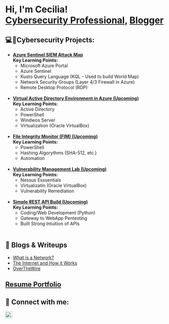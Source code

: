 <h1>Hi, I'm Cecilia! <br/><a href="https://www.linkedin.com/in/rios-cecilia/">Cybersecurity Professional</a>, <a href="https://cecirios.com/">Blogger</a></h1>

<h2>💻🔐Cybersecurity Projects:</h2>

- <b>[Azure Sentinel SIEM Attack Map](https://github.com/cecirio/azure-sentinel-attack-map/blob/main/README.md)
  <br/>Key Learning Points:</b>
  - Microsoft Azure Portal
  - Azure Sentinel
  - Kusto Query Language (KQL - Used to build World Map)
  - Network Security Groups (Layer 4/3 Firewall in Azure)
  - Remote Desktop Protocol (RDP)<br/>
  <br/>
- <b>[Virtual Active Directory Environment in Azure (Upcoming)](https://github.com/cecirio/cecirio/blob/main/README.md)
  <br/>Key Learning Points:</b>
  - Active Directory
  - PowerShell
  - Windwos Server
  - Virtualization (Oracle VirtualBox)<br/>
  <br/>
- <b>[File Integrity Monitor (FIM) (Upcoming)](https://github.com/cecirio/cecirio/blob/main/README.md)
  <br/>Key Learning Points:</b>
  - PowerShell
  - Hashing Algorythms (SHA-512, etc.)
  - Automation<br/>
  <br/>
- <b>[Vulnerability Management Lab (Upcoming)](https://github.com/cecirio/cecirio/blob/main/README.md)
  <br/>Key Learning Points:</b>
  - Nessus Esssentials
  - Virtualizatin (Oracle VirtualBox)
  - Vulnerability Remediation<br/>
  <br/>
- <b>[Simple REST API Build (Upcoming)](https://github.com/cecirio/cecirio/blob/main/README.md)
  <br/>Key Learning Points:</b>
  - Coding/Web Development (Python)
  - Gateway to WebApp Pentesting
  - Built Strong Intuition of APIs<br/>
  <br/>

<h2>📝 Blogs & Writeups</h2>

- [What is a Network?](https://cecirios.com/2022/03/what-is-a-network)
- [The Internet and How it Works](https://cecirios.com/2022/03/the-internet-and-how-it-works)
- [OverTheWire](https://cecirios.com/category/linux)

<h2><a href="https://cecirios.net/">Resume Portfolio<a/></h2>

<h2> 🤳 Connect with me:</h2>

[<img align="left" alt="cecirio | LinkedIn" width="22px" src="https://cdn.jsdelivr.net/npm/simple-icons@v3/icons/linkedin.svg" />][linkedin]


[linkedin]: https://www.linkedin.com/in/rios-cecilia/

<!--
**cecirio/cecirio** is a ✨ _special_ ✨ repository because its `README.md` (this file) appears on your GitHub profile.

Here are some ideas to get you started:

- 🔭 I’m currently working on ...
- 🌱 I’m currently learning ...
- 👯 I’m looking to collaborate on ...
- 🤔 I’m looking for help with ...
- 💬 Ask me about ...
- 📫 How to reach me: ...
- 😄 Pronouns: ...
- ⚡ Fun fact: ...
-->
